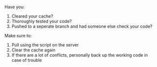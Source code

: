Have you:
1. Cleared your cache?
2. Thoroughly tested your code?
3. Pushed to a seperate branch and had someone else check your code?

Make sure to:
1. Pull using the script on the server
2. Clear the cache again
3. If there are a lot of conflicts, personally back up the working code in case of trouble
